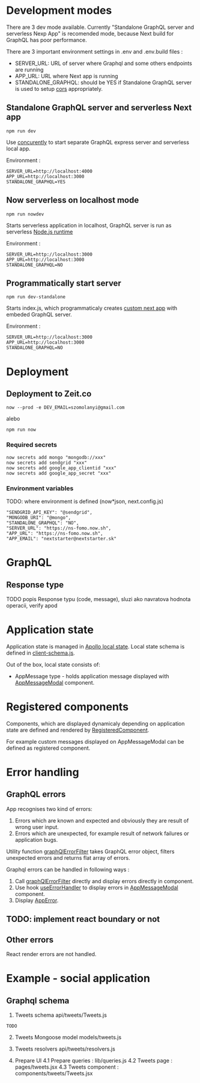 # Development modes
There are 3 dev mode available. Currently "Standalone GraphQL server and serverless Nexp App" is recomended mode, because Next build for GraphQL has poor performance.

There are 3 important environment settings in .env and .env.build files :
* SERVER_URL: URL of server where Graphql and some others endpoints are running
* APP_URL: URL where Next app is running
* STANDALONE_GRAPHQL: should be YES if Standalone GraphQL server is used to setup [cors](https://www.npmjs.com/package/cors) appropriately.

## Standalone GraphQL server and serverless Next app
```code sh
npm run dev
```
Use [concurently](https://www.npmjs.com/package/concurrently) to start separate GraphQL express server and serverless local app.

Environment :
```code sh
SERVER_URL=http://localhost:4000
APP_URL=http://localhost:3000
STANDALONE_GRAPHQL=YES
```
## Now serverless on localhost mode
```code sh
npm run nowdev
```
Starts serverless application in localhost, GraphQL server is run as serverless [Node.js runtime](https://zeit.co/docs/runtimes#official-runtimes/node-js)

Environment :
```code sh
SERVER_URL=http://localhost:3000
APP_URL=http://localhost:3000
STANDALONE_GRAPHQL=NO
```
## Programmatically start server
```code sh
npm run dev-standalone
```
Starts index.js, which programmaticaly creates [custom next app](https://nextjs.org/docs#custom-server-and-routing) with embeded GraphQL server. 

Environment :
```code sh
SERVER_URL=http://localhost:3000
APP_URL=http://localhost:3000
STANDALONE_GRAPHQL=NO
```

# Deployment
## Deployment to Zeit.co
```code sh
now --prod -e DEV_EMAIL=szomolanyi@gmail.com
```
alebo
```code sh
npm run now
```
### Required secrets
```code sh
now secrets add mongo "mongodb://xxx"
now secrets add sendgrid "xxx"
now secrets add google_app_clientid "xxx"
now secrets add google_app_secret "xxx"
```

### Environment variables
TODO: where environment is defined (now*json, next.config.js)
```
"SENDGRID_API_KEY": "@sendgrid",
"MONGODB_URI": "@mongo",
"STANDALONE_GRAPHQL": "NO",
"SERVER_URL": "https://ns-fomo.now.sh",
"APP_URL": "https://ns-fomo.now.sh",
"APP_EMAIL": "nextstarter@nextstarter.sk"
```

# GraphQL

## Response type
TODO popis Response typu (code, message), sluzi ako navratova hodnota operacii, verify apod

# Application state

Application state is managed in [Apollo local state](https://www.apollographql.com/docs/react/data/local-state/). Local state schema is defined in [client-schema.js](../blob/master/lib/client-schema.js).

Out of the box, local state consists of:
* AppMessage type - holds application message displayed with [AppMessageModal](../blob/master/components/AppMessageModal.jsx) component.

# Registered components

Components, which are displayed dynamicaly depending on application state are defined and rendered by [RegisteredComponent](../blob/master/lib/hocs.js).

For example custom messages displayed on AppMessageModal can be defined as registered component.

# Error handling

## GraphQL errors

App recognises two kind of errors:
1. Errors which are known and expected and obviously they are result of wrong user input.
2. Errors which are unexpected, for example result of network failures or application bugs.

Utility function [graphQlErrorFilter](../blob/master/lib/tools.js) takes GraphQL error object, filters unexpected errors and returns flat array of errors.

Graphql errors can be handled in following ways :
1. Call [graphQlErrorFilter](../blob/master/lib/tools.js) directly and display errors directly in component. 
2. Use hook [useErrorHandler](../blob/master/lib/hooks.js) to display errors in [AppMessageModal](../blob/master/components/AppMessageModal.jsx) component.
3. Display [AppError](../blob/master/components/ui/AppError.jsx).
 
## TODO: implement react boundary or not

## Other errors
React render errors are not handled.

# Example - social application

## Graphql schema

1. Tweets schema api/tweets/Tweets.js
```code js
TODO
```

2. Tweets Mongoose model models/tweets.js

3. Tweets resolvers api/tweets/resolvers.js

4. Prepare UI
4.1 Prepare queries : lib/queries.js
4.2 Tweets page : pages/tweets.jsx
4.3 Tweets component : components/tweets/Tweets.jsx
